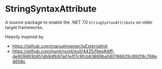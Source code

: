 # StringSyntaxAttribute

A source-package to enable the .NET 7.0 `StringSyntaxAttribute` on older target frameworks.

Heavily inspired by
 * https://github.com/manuelroemer/IsExternalInit
 * https://github.com/nunit/nunit/pull/4425/files#diff-de609893b951db9dfb97a01e1f7c9fcb83869ba580198629c892f8c788e4608c
